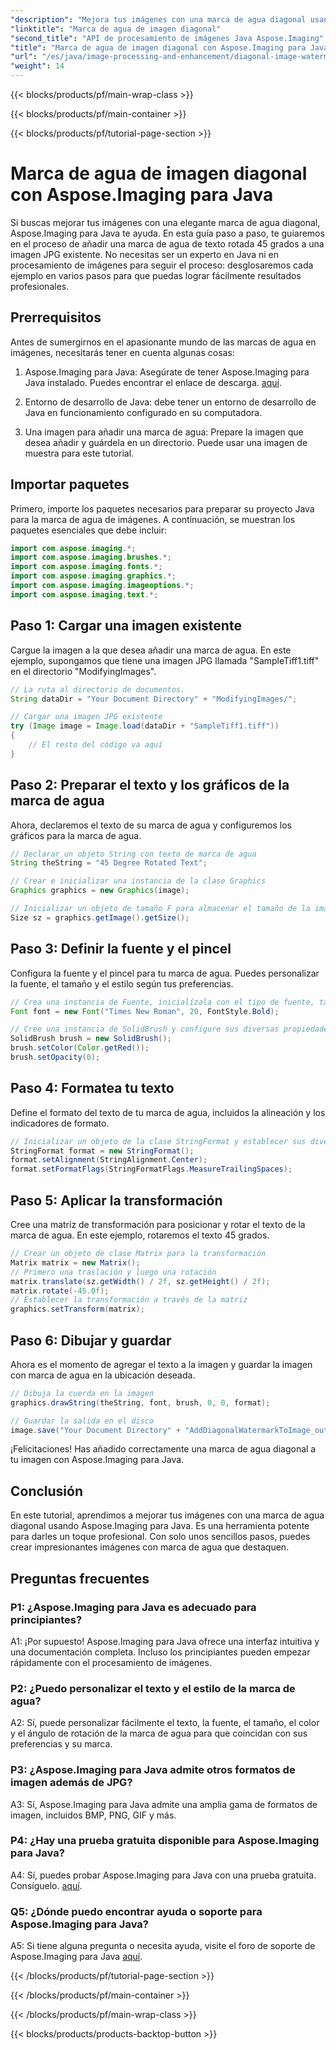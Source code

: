 ```yaml
---
"description": "Mejora tus imágenes con una marca de agua diagonal usando Aspose.Imaging para Java. Sigue esta guía paso a paso y crea imágenes impresionantes con marca de agua sin esfuerzo."
"linktitle": "Marca de agua de imagen diagonal"
"second_title": "API de procesamiento de imágenes Java Aspose.Imaging"
"title": "Marca de agua de imagen diagonal con Aspose.Imaging para Java"
"url": "/es/java/image-processing-and-enhancement/diagonal-image-watermarking/"
"weight": 14
---
```


{{< blocks/products/pf/main-wrap-class >}}

{{< blocks/products/pf/main-container >}}

{{< blocks/products/pf/tutorial-page-section >}}

# Marca de agua de imagen diagonal con Aspose.Imaging para Java


Si buscas mejorar tus imágenes con una elegante marca de agua diagonal, Aspose.Imaging para Java te ayuda. En esta guía paso a paso, te guiaremos en el proceso de añadir una marca de agua de texto rotada 45 grados a una imagen JPG existente. No necesitas ser un experto en Java ni en procesamiento de imágenes para seguir el proceso: desglosaremos cada ejemplo en varios pasos para que puedas lograr fácilmente resultados profesionales.

## Prerrequisitos

Antes de sumergirnos en el apasionante mundo de las marcas de agua en imágenes, necesitarás tener en cuenta algunas cosas:

1. Aspose.Imaging para Java: Asegúrate de tener Aspose.Imaging para Java instalado. Puedes encontrar el enlace de descarga. [aquí](https://releases.aspose.com/imaging/java/).

2. Entorno de desarrollo de Java: debe tener un entorno de desarrollo de Java en funcionamiento configurado en su computadora.

3. Una imagen para añadir una marca de agua: Prepare la imagen que desea añadir y guárdela en un directorio. Puede usar una imagen de muestra para este tutorial.

## Importar paquetes

Primero, importe los paquetes necesarios para preparar su proyecto Java para la marca de agua de imágenes. A continuación, se muestran los paquetes esenciales que debe incluir:

```java
import com.aspose.imaging.*;
import com.aspose.imaging.brushes.*;
import com.aspose.imaging.fonts.*;
import com.aspose.imaging.graphics.*;
import com.aspose.imaging.imageoptions.*;
import com.aspose.imaging.text.*;
```

## Paso 1: Cargar una imagen existente

Cargue la imagen a la que desea añadir una marca de agua. En este ejemplo, supongamos que tiene una imagen JPG llamada "SampleTiff1.tiff" en el directorio "ModifyingImages".

```java
// La ruta al directorio de documentos.
String dataDir = "Your Document Directory" + "ModifyingImages/";

// Cargar una imagen JPG existente
try (Image image = Image.load(dataDir + "SampleTiff1.tiff"))
{
    // El resto del código va aquí
}
```

## Paso 2: Preparar el texto y los gráficos de la marca de agua

Ahora, declaremos el texto de su marca de agua y configuremos los gráficos para la marca de agua.

```java
// Declarar un objeto String con texto de marca de agua
String theString = "45 Degree Rotated Text";

// Crear e inicializar una instancia de la clase Graphics
Graphics graphics = new Graphics(image);

// Inicializar un objeto de tamaño F para almacenar el tamaño de la imagen
Size sz = graphics.getImage().getSize();
```

## Paso 3: Definir la fuente y el pincel

Configura la fuente y el pincel para tu marca de agua. Puedes personalizar la fuente, el tamaño y el estilo según tus preferencias.

```java
// Crea una instancia de Fuente, inicialízala con el tipo de fuente, tamaño y estilo
Font font = new Font("Times New Roman", 20, FontStyle.Bold);

// Cree una instancia de SolidBrush y configure sus diversas propiedades
SolidBrush brush = new SolidBrush();
brush.setColor(Color.getRed());
brush.setOpacity(0);
```

## Paso 4: Formatea tu texto

Define el formato del texto de tu marca de agua, incluidos la alineación y los indicadores de formato.

```java
// Inicializar un objeto de la clase StringFormat y establecer sus diversas propiedades
StringFormat format = new StringFormat();
format.setAlignment(StringAlignment.Center);
format.setFormatFlags(StringFormatFlags.MeasureTrailingSpaces);
```

## Paso 5: Aplicar la transformación

Cree una matriz de transformación para posicionar y rotar el texto de la marca de agua. En este ejemplo, rotaremos el texto 45 grados.

```java
// Crear un objeto de clase Matrix para la transformación
Matrix matrix = new Matrix();
// Primero una traslación y luego una rotación
matrix.translate(sz.getWidth() / 2f, sz.getHeight() / 2f);
matrix.rotate(-45.0f);
// Establecer la transformación a través de la matriz
graphics.setTransform(matrix);
```

## Paso 6: Dibujar y guardar

Ahora es el momento de agregar el texto a la imagen y guardar la imagen con marca de agua en la ubicación deseada.

```java
// Dibuja la cuerda en la imagen
graphics.drawString(theString, font, brush, 0, 0, format);

// Guardar la salida en el disco
image.save("Your Document Directory" + "AddDiagonalWatermarkToImage_out.jpg");
```

¡Felicitaciones! Has añadido correctamente una marca de agua diagonal a tu imagen con Aspose.Imaging para Java.

## Conclusión

En este tutorial, aprendimos a mejorar tus imágenes con una marca de agua diagonal usando Aspose.Imaging para Java. Es una herramienta potente para darles un toque profesional. Con solo unos sencillos pasos, puedes crear impresionantes imágenes con marca de agua que destaquen.

## Preguntas frecuentes

### P1: ¿Aspose.Imaging para Java es adecuado para principiantes?

A1: ¡Por supuesto! Aspose.Imaging para Java ofrece una interfaz intuitiva y una documentación completa. Incluso los principiantes pueden empezar rápidamente con el procesamiento de imágenes.

### P2: ¿Puedo personalizar el texto y el estilo de la marca de agua?

A2: Sí, puede personalizar fácilmente el texto, la fuente, el tamaño, el color y el ángulo de rotación de la marca de agua para que coincidan con sus preferencias y su marca.

### P3: ¿Aspose.Imaging para Java admite otros formatos de imagen además de JPG?

A3: Sí, Aspose.Imaging para Java admite una amplia gama de formatos de imagen, incluidos BMP, PNG, GIF y más.

### P4: ¿Hay una prueba gratuita disponible para Aspose.Imaging para Java?

A4: Sí, puedes probar Aspose.Imaging para Java con una prueba gratuita. Consíguelo. [aquí](https://releases.aspose.com/).

### Q5: ¿Dónde puedo encontrar ayuda o soporte para Aspose.Imaging para Java?

A5: Si tiene alguna pregunta o necesita ayuda, visite el foro de soporte de Aspose.Imaging para Java [aquí](https://forum.aspose.com/).

{{< /blocks/products/pf/tutorial-page-section >}}

{{< /blocks/products/pf/main-container >}}

{{< /blocks/products/pf/main-wrap-class >}}

{{< blocks/products/products-backtop-button >}}